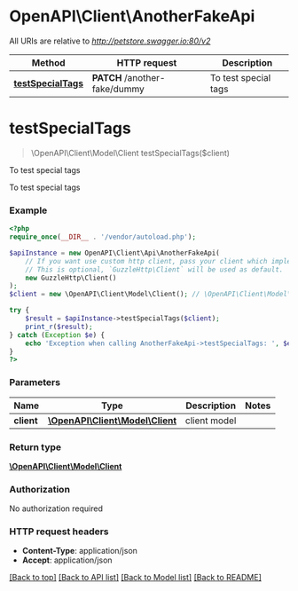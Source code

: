 # OpenAPI\Client\AnotherFakeApi

All URIs are relative to *http://petstore.swagger.io:80/v2*

Method | HTTP request | Description
------------- | ------------- | -------------
[**testSpecialTags**](AnotherFakeApi.md#testSpecialTags) | **PATCH** /another-fake/dummy | To test special tags


# **testSpecialTags**
> \OpenAPI\Client\Model\Client testSpecialTags($client)

To test special tags

To test special tags

### Example
```php
<?php
require_once(__DIR__ . '/vendor/autoload.php');

$apiInstance = new OpenAPI\Client\Api\AnotherFakeApi(
    // If you want use custom http client, pass your client which implements `GuzzleHttp\ClientInterface`.
    // This is optional, `GuzzleHttp\Client` will be used as default.
    new GuzzleHttp\Client()
);
$client = new \OpenAPI\Client\Model\Client(); // \OpenAPI\Client\Model\Client | client model

try {
    $result = $apiInstance->testSpecialTags($client);
    print_r($result);
} catch (Exception $e) {
    echo 'Exception when calling AnotherFakeApi->testSpecialTags: ', $e->getMessage(), PHP_EOL;
}
?>
```

### Parameters

Name | Type | Description  | Notes
------------- | ------------- | ------------- | -------------
 **client** | [**\OpenAPI\Client\Model\Client**](../Model/Client.md)| client model |

### Return type

[**\OpenAPI\Client\Model\Client**](../Model/Client.md)

### Authorization

No authorization required

### HTTP request headers

 - **Content-Type**: application/json
 - **Accept**: application/json

[[Back to top]](#) [[Back to API list]](../../README.md#documentation-for-api-endpoints) [[Back to Model list]](../../README.md#documentation-for-models) [[Back to README]](../../README.md)

